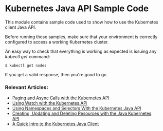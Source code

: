 # Kubernetes Java API Sample Code

This module contains sample code used to show how to use the Kubernetes client Java API.

Before running those samples, make sure that your environment is correctly configured to access
a working Kubernetes cluster.

An easy way to check that everything is working as expected is issuing any *kubectl get* command:

```shell
$ kubectl get nodes
```
If you get a valid response, then you're good to go.

### Relevant Articles:

- [Paging and Async Calls with the Kubernetes API](https://www.baeldung.com/java-kubernetes-paging-async)
- [Using Watch with the Kubernetes API](https://www.baeldung.com/java-kubernetes-watch)
- [Using Namespaces and Selectors With the Kubernetes Java API](https://www.baeldung.com/java-kubernetes-namespaces-selectors)
- [Creating, Updating and Deleting Resources with the Java Kubernetes API](https://www.baeldung.com/java-kubernetes-api-crud)
- [A Quick Intro to the Kubernetes Java Client](https://www.baeldung.com/kubernetes-java-client)
